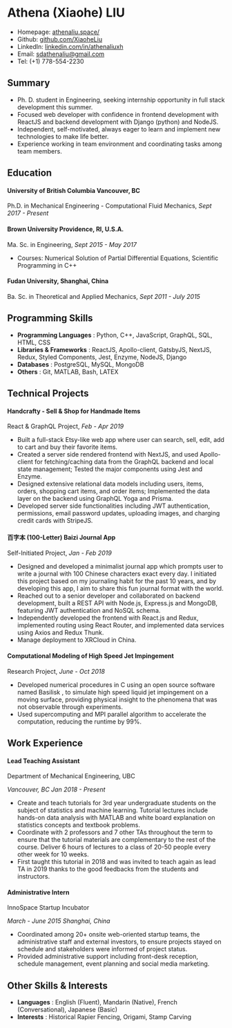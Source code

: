 # Athena (Xiaohe) LIU

- Homepage: [athenaliu.space/](https://athenaliu.space/)
- Github: [github.com/XiaoheLiu](https://github.com/XiaoheLiu)
- LinkedIn: [linkedin.com/in/athenaliuxh](https://linkedin.com/in/athenaliuxh/)
- Email: [sdathenaliu@gmail.com](mailto:sdathenaliu@gmail.com)
- Tel: (+1) 778-554-2230

## Summary

- Ph. D. student in Engineering, seeking internship opportunity in full stack development this summer. 
- Focused web developer with confidence in frontend development with ReactJS and backend development with Django (python) and NodeJS. 
- Independent, self-motivated, always eager to learn and implement new technologies to make life better.
- Experience working in team environment and coordinating tasks among team members.


## Education


#### University of British Columbia Vancouver, BC

Ph.D. in Mechanical Engineering - Computational Fluid Mechanics, _Sept 2017 - Present_

#### Brown University Providence, RI, U.S.A.

Ma. Sc. in Engineering, _Sept 2015 - May 2017_

- Courses: Numerical Solution of Partial Differential Equations, Scientific Programming in C++

#### Fudan University, Shanghai, China

Ba. Sc. in Theoretical and Applied Mechanics, _Sept 2011 - July 2015_

## Programming Skills

- **Programming Languages** : Python, C++, JavaScript, GraphQL, SQL, HTML, CSS
- **Libraries & Frameworks** : ReactJS,  Apollo-client, GatsbyJS, NextJS, Redux, Styled Components, Jest, Enzyme, NodeJS, Django
- **Databases** :  PostgreSQL, MySQL, MongoDB
- **Others** : Git, MATLAB, Bash, LATEX

## Technical Projects

#### Handcrafty - Sell \& Shop for Handmade Items

React & GraphQL Project, _Feb - Apr 2019_

- Built a full-stack Etsy-like web app where user can search, sell, edit, add to cart and buy their favorite items.
- Created a server side rendered frontend with NextJS, and used Apollo-client for fetching/caching data from the GraphQL backend and local state management; Tested the major components using Jest and Enzyme.
- Designed extensive relational data models including users, items, orders, shopping cart items, and order items; Implemented the data layer on the backend using GraphQL Yoga and Prisma.
- Developed server side functionalities including JWT authentication, permissions, email password updates, uploading images, and charging credit cards with StripeJS.

#### 百字本 (100-Letter) Baizi Journal App

Self-Initiated Project, _Jan - Feb 2019_

- Designed and developed a minimalist journal app which prompts user to write a journal with 100 Chinese characters exact every day. I initiated this project based on my journaling habit for the past 10 years, and by developing this app, I aim to share this fun journal format with the world.
- Reached out to a senior developer and collaborated on backend development, built a REST API with Node.js, Express.js and MongoDB, featuring JWT authentication and NoSQL schema.
- Independently developed the frontend with React.js and Redux, implemented routing using React Router, and implemented data services using Axios and Redux Thunk.
- Manage deployment to XRCloud in China.

#### Computational Modeling of High Speed Jet Impingement

Research Project, _June - Oct 2018_

- Developed numerical procedures in C using an open source software named Basilisk , to simulate high speed liquid jet impingement on a moving surface, providing physical insight to the phenomena that was not observable through experiments.
- Used supercomputing and MPI parallel algorithm to accelerate the computation, reducing the runtime by 99%.

## Work Experience

#### Lead Teaching Assistant

Department of Mechanical Engineering, UBC

_Vancouver, BC_
_Jan 2018 - Present_

- Create and teach tutorials for 3rd year undergraduate students on the subject of statistics and machine learning. Tutorial lectures include hands-on data analysis with MATLAB and white board explanation on statistics concepts and textbook problems. 
- Coordinate with 2 professors and 7 other TAs throughout the term to ensure that the tutorial materials are complementary to the rest of the course. Deliver 6 hours of lectures to a class of 20-50 people every other week for 10 weeks.
- First taught this tutorial in 2018 and was invited to teach again as lead TA in 2019 thanks to the good feedbacks from the students and instructors.

#### Administrative Intern

InnoSpace Startup Incubator

_March - June 2015_
_Shanghai, China_

- Coordinated among 20+ onsite web-oriented startup teams, the administrative staff and external investors, to ensure projects stayed on schedule and stakeholders were informed of project status.
- Provided administrative support including front-desk reception, schedule management, event planning and social media marketing.

## Other Skills & Interests

- **Languages** : English (Fluent), Mandarin (Native), French (Conversational), Japanese (Basic)
- **Interests** : Historical Rapier Fencing, Origami, Stamp Carving
